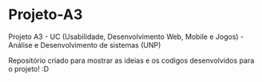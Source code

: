# Projeto-A3
 Projeto A3 - UC (Usabilidade, Desenvolvimento Web, Mobile e Jogos) - Análise e Desenvolvimento de sistemas (UNP)

Repositório criado para mostrar as ideias e os codigos desenvolvidos para o projeto! :D